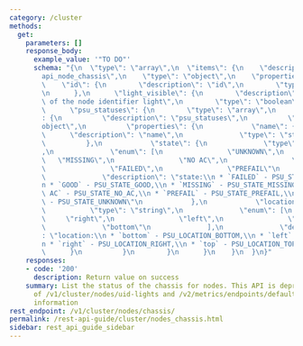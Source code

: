 ```yaml
---
category: /cluster
methods:
  get:
    parameters: []
    response_body:
      example_value: '"TO DO"'
      schema: "{\n  \"type\": \"array\",\n  \"items\": {\n    \"description\": \"\
        api_node_chassis\",\n    \"type\": \"object\",\n    \"properties\": {\n  \
        \    \"id\": {\n        \"description\": \"id\",\n        \"type\": \"number\"\
        \n      },\n      \"light_visible\": {\n        \"description\": \"Visibility\
        \ of the node identifier light\",\n        \"type\": \"boolean\"\n      },\n\
        \      \"psu_statuses\": {\n        \"type\": \"array\",\n        \"items\"\
        : {\n          \"description\": \"psu_statuses\",\n          \"type\": \"\
        object\",\n          \"properties\": {\n            \"name\": {\n        \
        \      \"description\": \"name\",\n              \"type\": \"string\"\n  \
        \          },\n            \"state\": {\n              \"type\": \"string\"\
        ,\n              \"enum\": [\n                \"UNKNOWN\",\n             \
        \   \"MISSING\",\n                \"NO AC\",\n                \"GOOD\",\n\
        \                \"FAILED\",\n                \"PREFAIL\"\n              ],\n\
        \              \"description\": \"state:\\n * `FAILED` - PSU_STATE_FAILED,\\\
        n * `GOOD` - PSU_STATE_GOOD,\\n * `MISSING` - PSU_STATE_MISSING,\\n * `NO\
        \ AC` - PSU_STATE_NO_AC,\\n * `PREFAIL` - PSU_STATE_PREFAIL,\\n * `UNKNOWN`\
        \ - PSU_STATE_UNKNOWN\"\n            },\n            \"location\": {\n   \
        \           \"type\": \"string\",\n              \"enum\": [\n           \
        \     \"right\",\n                \"left\",\n                \"top\",\n  \
        \              \"bottom\"\n              ],\n              \"description\"\
        : \"location:\\n * `bottom` - PSU_LOCATION_BOTTOM,\\n * `left` - PSU_LOCATION_LEFT,\\\
        n * `right` - PSU_LOCATION_RIGHT,\\n * `top` - PSU_LOCATION_TOP\"\n      \
        \      }\n          }\n        }\n      }\n    }\n  }\n}"
    responses:
    - code: '200'
      description: Return value on success
    summary: List the status of the chassis for nodes. This API is deprecated in favor
      of /v1/cluster/nodes/uid-lights and /v2/metrics/endpoints/default/data for PSU
      information
rest_endpoint: /v1/cluster/nodes/chassis/
permalink: /rest-api-guide/cluster/nodes_chassis.html
sidebar: rest_api_guide_sidebar
---
```

